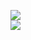 [![](https://img.shields.io/badge/Made%20With-Github%20Spray-lightgrey.svg?style=for-the-badge&logo=github)](https://github.com/Annihil/github-spray#4863)  
[![](https://i.imgur.com/2DrTn0Z.gif)](https://github.com/Annihil/github-spray)